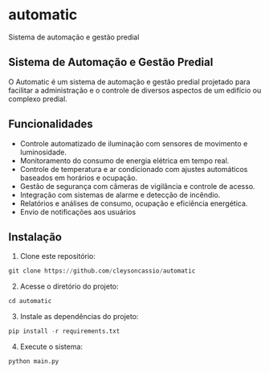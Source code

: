 # automatic
 Sistema de automação e gestão predial


## Sistema de Automação e Gestão Predial

O Automatic  é um sistema de automação e gestão predial projetado para facilitar a administração e o controle de diversos aspectos de um edifício ou complexo predial.

## Funcionalidades

- Controle automatizado de iluminação com sensores de movimento e luminosidade.
- Monitoramento do consumo de energia elétrica em tempo real.
- Controle de temperatura e ar condicionado com ajustes automáticos baseados em horários e ocupação.
- Gestão de segurança com câmeras de vigilância e controle de acesso.
- Integração com sistemas de alarme e detecção de incêndio.
- Relatórios e
 análises de consumo, ocupação e eficiência energética.
- Envio de notificações aos usuários

## Instalação

1. Clone este repositório:

```python
git clone https://github.com/cleysoncassio/automatic
```

2. Acesse o diretório do projeto:

```python
cd automatic
```

3. Instale as dependências do projeto:

```python
pip install -r requirements.txt
```

4. Execute o sistema:

```python
python main.py
```